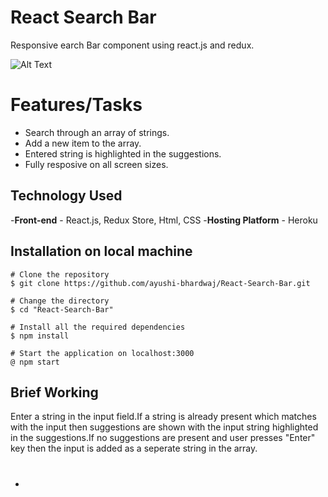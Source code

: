 # React Search Bar
Responsive earch Bar component using react.js and redux.

![Alt Text](https://i.imgur.com/fJCxBFd.gif)
# Features/Tasks
- Search through an array of strings.
- Add a new item to the array.
- Entered string is highlighted in the suggestions.
- Fully resposive on all screen sizes.


## Technology Used
-**Front-end** - React.js, Redux Store, Html, CSS
-**Hosting Platform** - Heroku

## Installation on local machine
```
# Clone the repository
$ git clone https://github.com/ayushi-bhardwaj/React-Search-Bar.git

# Change the directory 
$ cd "React-Search-Bar"

# Install all the required dependencies
$ npm install

# Start the application on localhost:3000
@ npm start
``` 
## Brief Working 
Enter a string in the input field.If a string is already present which matches with the input then suggestions are shown with the input string highlighted in the suggestions.If no suggestions are present and user presses "Enter" key then the input is added as a seperate string in the array.

#
- 


 

 
 

